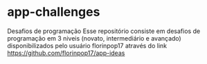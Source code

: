# app-challenges
Desafios de programação
Esse repositório consiste em desafios de programação em 3 niveis (novato, intermediário e avançado) disponibilizados pelo usuário florinpop17 através do link https://github.com/florinpop17/app-ideas
